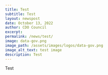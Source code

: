```yaml
---
title: Test
subtitle: Test
layout: newspost
date: October 13, 2022
author: CDO Council
excerpt: 
permalink: /news/test/
image: data-gov.png
image_path: /assets/images/logos/data-gov.png
image_alt_text: test image
description: Test 
---
```

Test